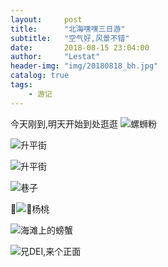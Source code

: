 ```yaml
---
layout:     post
title:      "北海嘿嘿三日游"
subtitle:   "空气好,风景不错"
date:       2018-08-15 23:04:00
author:     "Lestat"
header-img: "img/20180818_bh.jpg"
catalog: true
tags:
    - 游记
---
```


今天刚到,明天开始到处逛逛
![螺蛳粉](https://ws1.sinaimg.cn/large/005NqLEEgy1fudugyxfgrj33402c0npf.jpg)

![升平街](https://ws1.sinaimg.cn/large/005NqLEEgy1fudui1k82rj32c0340kjo.jpg)

![升平街](https://ws1.sinaimg.cn/large/005NqLEEgy1fudui5mxmbj32c0340kjo.jpg)

![巷子](https://ws1.sinaimg.cn/large/005NqLEEgy1fuduicj1w1j32c03401l2.jpg)

![杨桃](https://ws1.sinaimg.cn/large/005NqLEEgy1fuduid9q7ej32c0340x6s.jpg)

![海滩上的螃蟹](https://ws1.sinaimg.cn/large/005NqLEEgy1fudugypsm8j33401r0qv6.jpg)

![兄DEI,来个正面](https://ws1.sinaimg.cn/large/005NqLEEgy1fuduhr80saj31r0340e83.jpg)